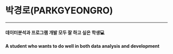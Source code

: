 # 박경로(PARKGYEONGRO)
---
#### 데이터분석과 프로그램 개발 모두 잘 하고 싶은 학생:computer:
#### A student who wants to do well in both data analysis and development
